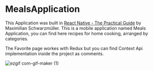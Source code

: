# MealsApplication

This Application was built in [React Native - The Practical Guide](https://www.udemy.com/course/react-native-the-practical-guide/) by Maximilian Schwarzmüller.
This is a mobile application named Meals Application, you can find here recipes for home cooking, arranged by categories.

The Favorite page workes with Redux but you can find Context Api implementation inside the project as comments.



![ezgif com-gif-maker (1)](https://user-images.githubusercontent.com/88097271/184448013-2515a97b-f73f-4e71-8202-418f015e9896.gif)
